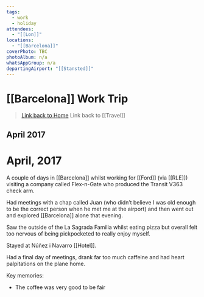 ```yaml
---
tags:
  - work
  - holiday
attendees:
  - "[[Lon]]"
locations:
  - "[[Barcelona]]"
coverPhoto: TBC
photoAlbum: n/a
whatsAppGroup: n/a
departingAirport: "[[Stansted]]"
---
```

# [[Barcelona]] Work Trip

> [Link back to Home](obsidian://open?vault=Personal%20Notes&file=000%20Index)
> Link back to [[Travel]]

## April 2017

# April, 2017

A couple of days in [[Barcelona]] whilst working for [[Ford]] (via [[RLE]]) visiting a company called Flex-n-Gate who produced the Transit V363 check arm.

Had meetings with a chap called Juan (who didn’t believe I was old enough to be the correct person when he met me at the airport) and then went out and explored [[Barcelona]] alone that evening.

Saw the outside of the La Sagrada Familia whilst eating pizza but overall felt too nervous of being pickpocketed to really enjoy myself.

Stayed at Núñez i Navarro [[Hotel]].

Had a final day of meetings, drank far too much caffeine and had heart palpitations on the plane home.

Key memories:
- The coffee was very good to be fair